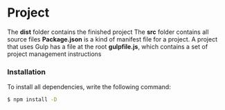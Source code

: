 
# Project 

The **dist** folder contains the finished project
The **src** folder contains all source files
**Package.json** is a kind of manifest file for a project.
A project that uses Gulp has a file at the root **gulpfile.js**, which contains a set of project management instructions


### Installation
To install all dependencies, write the following command:

```sh
$ npm install -D
```




